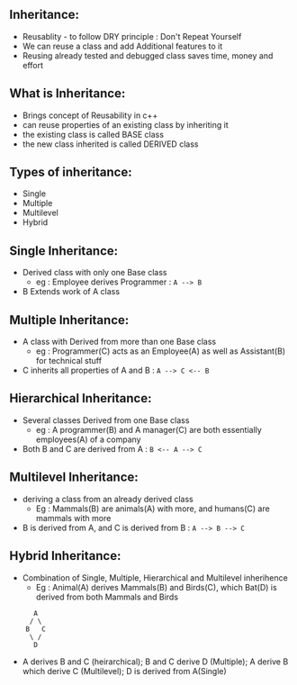 ## Inheritance:

- Reusablity - to follow DRY principle : Don't Repeat Yourself
- We can reuse a class and add Additional features to it
- Reusing already tested and debugged class saves time, money and effort

## What is Inheritance:

- Brings concept of Reusability in c++
- can reuse properties of an existing class by inheriting it
- the existing class is called BASE class
- the new class inherited is called DERIVED class

## Types of inheritance:

- Single
- Multiple
- Multilevel
- Hybrid

## Single Inheritance:

- Derived class with only one Base class
  - eg : Employee derives Programmer : `A --> B`
- B Extends work of A class

## Multiple Inheritance:

- A class with Derived from more than one Base class
  - eg : Programmer(C) acts as an Employee(A) as well as Assistant(B) for technical stuff
- C inherits all properties of A and B : `A --> C <-- B`

## Hierarchical Inheritance:

- Several classes Derived from one Base class
  - eg : A programmer(B) and A manager(C) are both essentially employees(A) of a company
- Both B and C are derived from A : `B <-- A --> C`

## Multilevel Inheritance:

- deriving a class from an already derived class
  - Eg : Mammals(B) are animals(A) with more, and humans(C) are mammals with more
- B is derived from A, and C is derived from B : `A --> B --> C`

## Hybrid Inheritance:

- Combination of Single, Multiple, Hierarchical and Multilevel inherihence
  - Eg : Animal(A) derives Mammals(B) and Birds(C), which Bat(D) is derived from both Mammals and Birds

```
      A
     / \
    B   C
     \ /
      D
```

- A derives B and C (heirarchical); B and C derive D (Multiple); A derive B which derive C (Multilevel); D is derived from A(Single)
